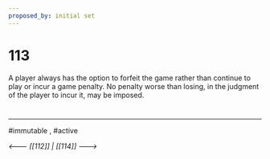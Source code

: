 ```yaml
---
proposed_by: initial set
---
```

# 113
A player always has the option to forfeit the game rather than continue to play or incur a game penalty. No penalty worse than losing, in the judgment of the player to incur it, may be imposed.

#
---
#immutable , #active

*<--- [[112]] | [[114]] --->*
